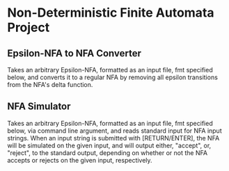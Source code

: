# Non-Deterministic Finite Automata Project

## Epsilon-NFA to NFA Converter

Takes an arbitrary Epsilon-NFA, formatted as an input file, fmt specified below,
and converts it to a regular NFA by removing all epsilon transitions from the
NFA's delta function.

## NFA Simulator

Takes an arbitrary Epsilon-NFA, formatted as an input file, fmt specified below,
via command line argument, and reads standard input for NFA input strings.
When an input string is submitted with \[RETURN/ENTER\], the NFA will be simulated
on the given input, and will output either, "accept", or, 
"reject", to the standard output, depending on whether or not the NFA accepts or
rejects on the given input, respectively.
